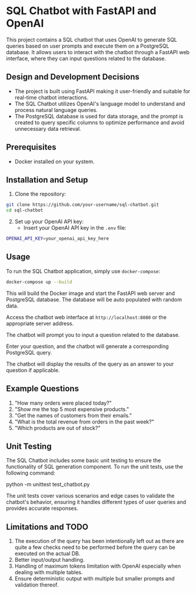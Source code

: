 # SQL Chatbot with FastAPI and OpenAI

This project contains a SQL chatbot that uses OpenAI to generate SQL queries based on user prompts and execute them on a PostgreSQL database. 
It allows users to interact with the chatbot through a FastAPI web interface, where they can input questions related to the database.

## Design and Development Decisions

- The project is built using FastAPI making it user-friendly and suitable for real-time chatbot interactions.
- The SQL Chatbot utilizes OpenAI's language model to understand and process natural language queries.
- The PostgreSQL database is used for data storage, and the prompt is created to query specific columns to optimize performance and avoid unnecessary data retrieval.

## Prerequisites

- Docker installed on your system.

## Installation and Setup

1. Clone the repository:
```bash
git clone https://github.com/your-username/sql-chatbot.git
cd sql-chatbot
```

2. Set up your OpenAI API key:
   - Insert your OpenAI API key in the `.env` file:
```bash
OPENAI_API_KEY=your_openai_api_key_here
```

## Usage

To run the SQL Chatbot application, simply use `docker-compose`:
```bash
docker-compose up --build
```

This will build the Docker image and start the FastAPI web server and PostgreSQL database. The database will be auto populated 
with random data. 

Access the chatbot web interface at `http://localhost:8080` or the appropriate server address.

The chatbot will prompt you to input a question related to the database.

Enter your question, and the chatbot will generate a corresponding PostgreSQL query.

The chatbot will display the results of the query as an answer to your question if applicable.

## Example Questions

1. "How many orders were placed today?"
2. "Show me the top 5 most expensive products."
3. "Get the names of customers from their emails."
4. "What is the total revenue from orders in the past week?"
5. "Which products are out of stock?"


## Unit Testing

The SQL Chatbot includes some basic unit testing to ensure the functionality of SQL generation component. To run the unit tests, use the following command:

python -m unittest test_chatbot.py

The unit tests cover various scenarios and edge cases to validate the chatbot's behavior, ensuring it handles different types of user queries and provides accurate responses.


## Limitations and TODO
1. The execution of the query has been intentionally left out as there are quite a few checks need to be performed before the query can be executed on the actual DB.
2. Better input/output handling.
3. Handling of maximum tokens limitation with OpenAI especially when dealing with multiple tables.
4. Ensure deterministic output with multiple but smaller prompts and validation thereof.